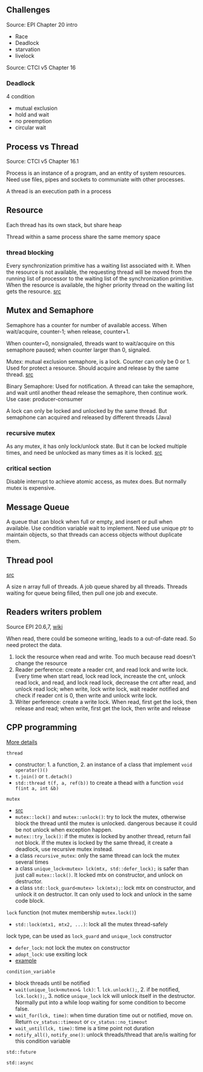 ## Challenges
Source: EPI Chapter 20 intro
- Race
- Deadlock
- starvation
- livelock

Source: CTCI v5 Chapter 16

### Deadlock
4 condition
- mutual exclusion
- hold and wait
- no preemption
- circular wait

## Process vs Thread
Source: CTCI v5 Chapter 16.1

Process is an instance of a program, and an entity of system resources. Need use files, pipes and sockets to communiate with other processes.

A thread is an execution path in a process

## Resource
Each thread has its own stack, but share heap

Thread within a same process share the same memory space

### thread blocking
Every synchronization primitive has a waiting list associated with it. When the resource is not available, the requesting thread will be moved from the running list of processor to the waiting list of the synchronization primitive. When the resource is available, the higher priority thread on the waiting list gets the resource. [src](http://www.geeksforgeeks.org/mutex-vs-semaphore/)

## Mutex and Semaphore
Semaphore has a counter for number of available access. When wait/acquire, counter-1; when release, counter+1.

When counter=0, nonsignaled, threads want to wait/acquire on this semaphore paused; when counter larger than 0, signaled.

Mutex: mutual exclusion semaphore, is a lock. Counter can only be 0 or 1. Used for protect a resource. Should acquire and release by the same thread. [src](http://stackoverflow.com/questions/62814/difference-between-binary-semaphore-and-mutex)

Binary Semaphore: Used for notification. A thread can take the semaphore, and wait until another thead release the semaphore, then continue work. Use case: producer-consumer

A lock can only be locked and unlocked by the same thread. But semaphone can acquired and released by different threads (Java)

### recursive mutex
As any mutex, it has only lock/unlock state. But it can be locked multiple times, and need be unlocked as many times as it is locked. [src](http://www.geeksforgeeks.org/mutex-vs-semaphore/)

### critical section
Disable interrupt to achieve atomic access, as mutex does. But normally mutex is expensive.

## Message Queue
A queue that can block when full or empty, and insert or pull when available. Use condition variable wait to implement. Need use unique ptr to maintain objects, so that threads can access objects without duplicate them.

## Thread pool
[src](http://tutorials.jenkov.com/java-concurrency/thread-pools.html)

A size n array full of threads. A job queue shared by all threads. Threads waiting for queue being filled, then pull one job and execute.

## Readers writers problem
Source EPI 20.6,7, [wiki](https://en.wikipedia.org/wiki/Readers%E2%80%93writers_problem)

When read, there could be someone writing, leads to a out-of-date read. So need protect the data.
1. lock the resource when read and write. Too much because read doesn't change the resource
2. Reader perference: create a reader cnt, and read lock and write lock. Every time when start read, lock read lock, increaste the cnt, unlock read lock, and read, and lock read lock, decrease the cnt after read, and unlock read lock; when write, lock write lock, wait reader notified and check if reader cnt is 0, then write and unlock write lock.
3. Writer perference: create a write lock. When read, first get the lock, then release and read; when write, first get the lock, then write and release

## CPP programming
[More details](https://github.com/ZhenyingZhu/StudyNotes/blob/master/CPP.markdown)

`thread`
- constructor: 1. a function, 2. an instance of a class that implement `void operator()()`
- `t.join()` or `t.detach()`
- `std::thread t(f, a, ref(b))` to create a thead with a function `void f(int a, int &b)`

`mutex`
- [src](http://www.cplusplus.com/reference/mutex/mutex/lock/)
- `mutex::lock()` and `mutex::unlock()`: try to lock the mutex, otherwise block the thread until the mutex is unlocked. dangerous because it could be not unlock when exception happen.
- `mutex::try_lock()`: if the mutex is locked by another thread, return fail not block. If the mutex is locked by the same thread, it create a deadlock, use recursive mutex instead.
- a class `recursive_mutex`: only the same thread can lock the mutex several times
- a class `unique_lock<mutex> lck(mtx, std::defer_lock);` is safer than just call `mutex::lock()`. It locked mtx on constructor, and unlock on destructor.
- a class `std::lock_guard<mutex> lck(mtx);`: lock mtx on constructor, and unlock it on destructor. It can only used to lock and unlock in the same code block.

`lock` function (not mutex membership `mutex.lock()`)
- `std::lock(mtx1, mtx2, ...)`: lock all the mutex thread-safely

lock type, can be used as `lock_guard` and `unique_lock` constructor
- `defer_lock`: not lock the mutex on constructor
- `adopt_lock`: use exsiting lock
- [example](http://en.cppreference.com/w/cpp/thread/lock_tag)

`condition_variable`
- block threads until be notified
- `wait(unique_lock<mutex>& lck)`: 1. `lck.unlock();`, 2. if be notified, `lck.lock();`, 3. notice `unique_lock` lck will unlock itself in the destructor. Normally put into a while loop waiting for some condition to become false.
- `wait_for(lck, time)`: when time duration time out or notified, move on. Return `cv_status::timeout` or `cv_status::no_timeout`
- `wait_until(lck, time)`: time is a time point not duration
- `notify_all()`, `notify_one()`: unlock threads/thread that are/is waiting for this condition variable

`std::future`

`std::async`

